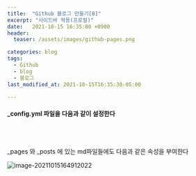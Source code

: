 ```yaml
---
title:  "Github 블로그 만들기[8]"
excerpt: "사이드바 적용(프로필)"
date:   2021-10-15 16:35:00 +0900
header:
  teaser: /assets/images/github-pages.png

categories: blog
tags:
  - Github
  - blog
  - 블로그
last_modified_at: 2021-10-15T16:35:30-05:00

---
```


#### _config.yml 파일을 다음과 같이 설정한다

<script src="https://gist.github.com/ShinDongHun1/93f78b5990afe259d005910eccf99bf6.js"></script>

<br/>

<br/>

_pages 와 _posts 에 있는 md파일들에도 다음과 같은 속성을 부여한다

![image-20211015164912022](https://raw.githubusercontent.com/ShinDongHun1/image_repo/main/img/image-20211015164912022.png)
